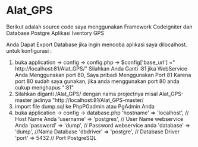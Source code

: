 # Alat_GPS
Berikut adalah source code saya 
menggunakan Framework Codeigniter dan Database Postgre
Aplikasi Iventory GPS

Anda Dapat Export Database jika ingin mencoba aplikasi saya dilocalhost.
untuk konfigurasi :
1. buka application -> config -> config.php -> $config['base_url'] =" http://localhost:81/Alat_GPS/" Silahkan Anda Ganti :81 jika WebService Anda Menggunakan port 80, Saya pribadi Menggunakan Port 81 Karena port 80 sudah saya gunakan, jika anda menggunakan port 80 anda cukup menghapus ":81"
2. Silahkan diganti /Alat_GPS/ dengan nama projectnya misal Alat_GPS-master jadinya "http://localhost:81/Alat_GPS-master/
3. import file dump.sql ke PhpPGadmin atau PgAdmin Anda
4. buka application -> config -> database.php 
'hostname' => 'localhost', // Host Name Anda
	'username' => 'postgres',  // User Name webservice Anda
	'password' => 'dump', // Password webservice anda
	'database' => 'dump', //Nama Database
	'dbdriver' => 'postgre', // Database Driver
      'port' => 5432  // Port PostgreSQL
